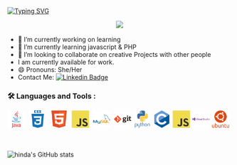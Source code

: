 
[![Typing SVG](https://readme-typing-svg.demolab.com?font=Fira+Code&pause=1000&color=223571&width=435&lines=Hi+Everyone+%F0%9F%91%8B)](https://git.io/typing-svg)

<div id="header" align="center">
  <img src="https://media.giphy.com/media/11BbGyhVmk4iLS/giphy.gif" width="300"/>
</div>


- 🔭 I’m currently working on learning 
- 🌱 I’m currently learning javascript & PHP
- 👯 I’m looking to collaborate on creative Projects with other people
- I am currently available for work.
- 😄 Pronouns: She/Her
- Contact Me: [![Linkedin Badge](https://img.shields.io/badge/-LinkedIn-blue?style=flat&logo=Linkedin&logoColor=white)](https://www.linkedin.com/in/hind-samiri-983583111)


### :hammer_and_wrench: Languages and Tools :
<div>
  <img src="https://github.com/devicons/devicon/blob/master/icons/java/java-original-wordmark.svg" title="Java" alt="Java" width="40" height="40"/>&nbsp;
  <img src="https://github.com/devicons/devicon/blob/master/icons/css3/css3-plain-wordmark.svg"  title="CSS3" alt="CSS" width="40" height="40"/>&nbsp;
  <img src="https://github.com/devicons/devicon/blob/master/icons/html5/html5-original.svg" title="HTML5" alt="HTML" width="40" height="40"/>&nbsp;
  <img src="https://github.com/devicons/devicon/blob/master/icons/javascript/javascript-original.svg" title="JavaScript" alt="JavaScript" width="40" height="40"/>&nbsp;
  <img src="https://github.com/devicons/devicon/blob/master/icons/mysql/mysql-original-wordmark.svg" title="MySQL"  alt="MySQL" width="40" height="40"/>&nbsp;
  <img src="https://github.com/devicons/devicon/blob/master/icons/git/git-original-wordmark.svg" title="Git" **alt="Git" width="40" height="40"/>
  <img src="https://github.com/devicons/devicon/blob/master/icons/python/python-original-wordmark.svg" title="python" **alt="python" width="40" height="40"/>
  <img src="https://github.com/devicons/devicon/blob/master/icons/c/c-original.svg" title="C" **alt="C" width="40" height="40"/>
  <img src="https://github.com/devicons/devicon/blob/master/icons/javascript/javascript-original.svg" title="javascript" **alt="javascript" width="40" height="40"/>
  <img src="https://github.com/devicons/devicon/blob/master/icons/visualstudio/visualstudio-plain-wordmark.svg" title="visualstudio" **alt="visualstudio" width="40" height="40"/>
<img src="https://github.com/devicons/devicon/blob/master/icons/ubuntu/ubuntu-plain-wordmark.svg" title="ubuntu" **alt="ubuntu" width="40" height="40"/>
</div>

</br>
</br>

![hinda's GitHub stats](https://github-readme-stats.vercel.app/api?username=hind214875&theme=bear&show_icons=true)
 




